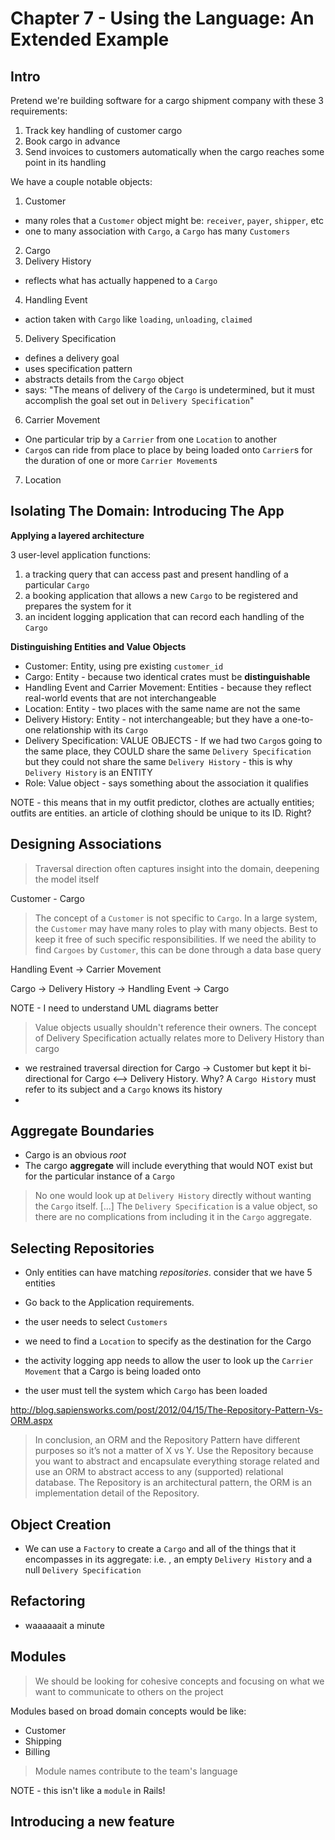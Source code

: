 # Chapter 7 - Using the Language: An Extended Example

## Intro
Pretend we're building software for a cargo shipment company with these 3 requirements:

1. Track key handling of customer cargo
2. Book cargo in advance
3. Send invoices to customers automatically when the cargo reaches some point in its handling

We have a couple notable objects:

1. Customer
  * many roles that a `Customer` object might be: `receiver`, `payer`, `shipper`, etc
  * one to many association with `Cargo`, a `Cargo` has many `Customers`
2. Cargo
3. Delivery History
  * reflects what has actually happened to a `Cargo`
4. Handling Event
  * action taken with `Cargo` like `loading`, `unloading`, `claimed`
5. Delivery Specification
  * defines a delivery goal
  * uses specification pattern
  * abstracts details from the `Cargo` object
  * says: "The means of delivery of the `Cargo` is undetermined, but it must accomplish the goal set out in `Delivery Specification`"
6. Carrier Movement
  * One particular trip by a `Carrier` from one `Location` to another
  * `Cargo`s can ride from place to place by being loaded onto `Carrier`s for the duration of one or more `Carrier Movement`s
7. Location

## Isolating The Domain: Introducing The App

__Applying a layered architecture__

3 user-level application functions:

1. a tracking query that can access past and present handling of a particular `Cargo`
2. a booking application that allows a new `Cargo` to be registered and prepares the system for it
3. an incident logging application that can record each handling of the `Cargo`

__Distinguishing Entities and Value Objects__

* Customer: Entity, using pre existing `customer_id`
* Cargo: Entity - because two identical crates must be **distinguishable**
* Handling Event and Carrier Movement: Entities - because they reflect real-world events that are not interchangeable
* Location: Entity - two places with the same name are not the same
* Delivery History: Entity - not interchangeable; but they have a one-to-one relationship with its `Cargo`
* Delivery Specification: VALUE OBJECTS - If we had two `Cargo`s going to the same place, they COULD share the same `Delivery Specification` but they could not share the same `Delivery History` - this is why `Delivery History` is an ENTITY
* Role: Value object - says something about the association it qualifies

NOTE - this means that in my outfit predictor, clothes are actually entities; outfits are entities. an article of clothing should be unique to its ID. Right?

## Designing Associations

> Traversal direction often captures insight into the domain, deepening the model itself

Customer - Cargo

> The concept of a `Customer` is not specific to `Cargo`. In a large system, the `Customer` may have many roles to play with many objects. Best to keep it free of such specific responsibilities. If we need the ability to find `Cargoes` by `Customer`, this can be done through a data base query

Handling Event -> Carrier Movement

Cargo -> Delivery History -> Handling Event -> Cargo

NOTE - I need to understand UML diagrams better

> Value objects usually shouldn't reference their owners. The concept of Delivery Specification actually relates more to Delivery History than cargo

* we restrained traversal direction for Cargo -> Customer but kept it bi-directional for Cargo <--> Delivery History. Why? A `Cargo History` must refer to its subject and a `Cargo` knows its history
*

## Aggregate Boundaries

* Cargo is an obvious *root*
* The cargo **aggregate** will include everything that would NOT exist but for the particular instance of a `Cargo`

> No one would look up at `Delivery History` directly without wanting the `Cargo` itself. [...] The `Delivery Specification` is a value object, so there are no complications from including it in the `Cargo` aggregate.

## Selecting Repositories

* Only entities can have matching *repositories*. consider that we have 5 entities
* Go back to the Application requirements.

* the user needs to select `Customers`
* we need to find a `Location` to specify as the destination for the Cargo
* the activity logging app needs to allow the user to look up the `Carrier Movement` that a Cargo is being loaded onto
* the user must tell the system which `Cargo` has been loaded

http://blog.sapiensworks.com/post/2012/04/15/The-Repository-Pattern-Vs-ORM.aspx

> In conclusion, an ORM and the Repository Pattern have different purposes so it’s not a matter of X vs Y. Use the Repository because you want to abstract and encapsulate everything storage related and use an ORM to abstract access to any (supported) relational database. The Repository is an architectural pattern, the ORM is an implementation detail of the Repository.

## Object Creation

* We can use a `Factory` to create a `Cargo` and all of the things that it encompasses in its aggregate: i.e. , an empty `Delivery History` and a null `Delivery Specification`

## Refactoring

* waaaaaait a minute


## Modules

> We should be looking for cohesive concepts and focusing on what we want to communicate to others on the project

Modules based on broad domain concepts would be like:

* Customer
* Shipping
* Billing

> Module names contribute to the team's language

NOTE - this isn't like a `module` in Rails!

## Introducing a new feature
